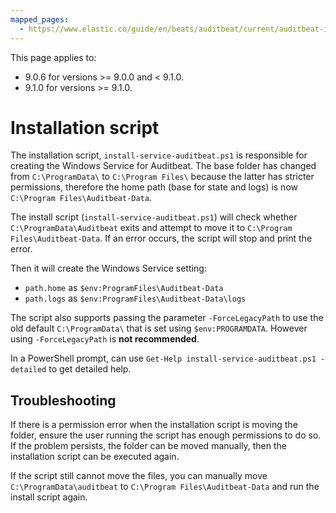```yaml
---
mapped_pages:
  - https://www.elastic.co/guide/en/beats/auditbeat/current/auditbeat-installation-script.html
---
```


This page applies to:
 - 9.0.6 for versions >= 9.0.0 and < 9.1.0.
 - 9.1.0 for versions >= 9.1.0.

# Installation script
The installation script, `install-service-auditbeat.ps1` is responsible
for creating the Windows Service for Auditbeat. The
base folder has changed from `C:\ProgramData\` to  `C:\Program Files\`
because the latter has stricter permissions, therefore the home path
(base for state and logs) is now `C:\Program Files\Auditbeat-Data`.

The install script (`install-service-auditbeat.ps1`) will check whether
`C:\ProgramData\Auditbeat` exits and attempt to move it to `C:\Program Files\Auditbeat-Data`.
If an error occurs, the script will stop and print the error.

Then it will create the Windows Service setting:
 - `path.home` as `$env:ProgramFiles\Auditbeat-Data`
 - `path.logs` as `$env:ProgramFiles\Auditbeat-Data\logs`

The script also supports passing the parameter `-ForceLegacyPath` to
use the old default `C:\ProgramData\` that is set using
`$env:PROGRAMDATA`. However using `-ForceLegacyPath` is **not
recommended**.

In a PowerShell prompt, can use `Get-Help install-service-auditbeat.ps1
-detailed` to get detailed help.

## Troubleshooting
If there is a permission error when the installation script is moving
the folder, ensure the user running the script has enough permissions
to do so. If the problem persists, the folder can be moved manually,
then the installation script can be executed again.

If the script still cannot move the files, you can manually move
`C:\ProgramData\auditbeat` to `C:\Program Files\Auditbeat-Data`
and run the install script again.
